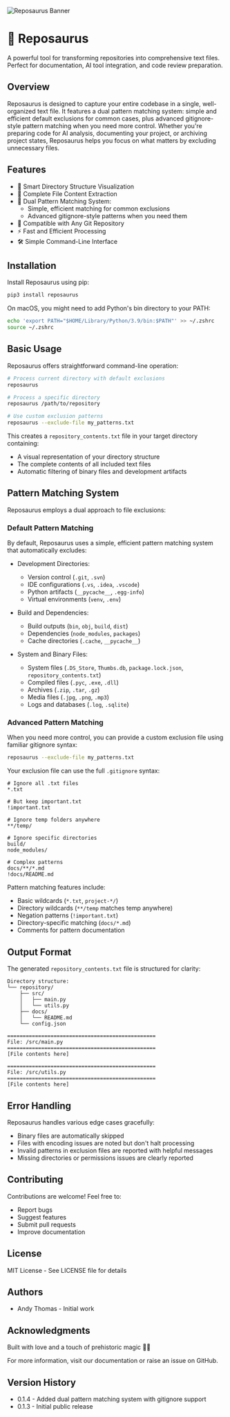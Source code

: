 ![Reposaurus Banner](assets/reposaurus-banner.png)

# 🦖 Reposaurus

A powerful tool for transforming repositories into comprehensive text files. Perfect for documentation, AI tool integration, and code review preparation.

## Overview

Reposaurus is designed to capture your entire codebase in a single, well-organized text file. It features a dual pattern matching system: simple and efficient default exclusions for common cases, plus advanced gitignore-style pattern matching when you need more control. Whether you're preparing code for AI analysis, documenting your project, or archiving project states, Reposaurus helps you focus on what matters by excluding unnecessary files.

## Features

- 📁 Smart Directory Structure Visualization
- 📝 Complete File Content Extraction
- 🧠 Dual Pattern Matching System:
  - Simple, efficient matching for common exclusions
  - Advanced gitignore-style patterns when you need them
- 🦖 Compatible with Any Git Repository
- ⚡ Fast and Efficient Processing
- 🛠️ Simple Command-Line Interface

## Installation

Install Reposaurus using pip:

```bash
pip3 install reposaurus
```

On macOS, you might need to add Python's bin directory to your PATH:
```bash
echo 'export PATH="$HOME/Library/Python/3.9/bin:$PATH"' >> ~/.zshrc
source ~/.zshrc
```

## Basic Usage

Reposaurus offers straightforward command-line operation:

```bash
# Process current directory with default exclusions
reposaurus

# Process a specific directory
reposaurus /path/to/repository

# Use custom exclusion patterns
reposaurus --exclude-file my_patterns.txt
```

This creates a `repository_contents.txt` file in your target directory containing:
- A visual representation of your directory structure
- The complete contents of all included text files
- Automatic filtering of binary files and development artifacts

## Pattern Matching System

Reposaurus employs a dual approach to file exclusions:

### Default Pattern Matching

By default, Reposaurus uses a simple, efficient pattern matching system that automatically excludes:

- Development Directories:
  - Version control (`.git`, `.svn`)
  - IDE configurations (`.vs`, `.idea`, `.vscode`)
  - Python artifacts (`__pycache__`, `.egg-info`)
  - Virtual environments (`venv`, `.env`)

- Build and Dependencies:
  - Build outputs (`bin`, `obj`, `build`, `dist`)
  - Dependencies (`node_modules`, `packages`)
  - Cache directories (`.cache`, `__pycache__`)

- System and Binary Files:
  - System files (`.DS_Store`, `Thumbs.db`, `package.lock.json`, `repository_contents.txt`)
  - Compiled files (`.pyc`, `.exe`, `.dll`)
  - Archives (`.zip`, `.tar`, `.gz`)
  - Media files (`.jpg`, `.png`, `.mp3`)
  - Logs and databases (`.log`, `.sqlite`)

### Advanced Pattern Matching

When you need more control, you can provide a custom exclusion file using familiar gitignore syntax:

```bash
reposaurus --exclude-file my_patterns.txt
```

Your exclusion file can use the full `.gitignore` syntax:

```gitignore
# Ignore all .txt files
*.txt

# But keep important.txt
!important.txt

# Ignore temp folders anywhere
**/temp/

# Ignore specific directories
build/
node_modules/

# Complex patterns
docs/**/*.md
!docs/README.md
```

Pattern matching features include:
- Basic wildcards (`*.txt`, `project-*/`)
- Directory wildcards (`**/temp` matches temp anywhere)
- Negation patterns (`!important.txt`)
- Directory-specific matching (`docs/*.md`)
- Comments for pattern documentation

## Output Format

The generated `repository_contents.txt` file is structured for clarity:

```text
Directory structure:
└── repository/
    ├── src/
    │   ├── main.py
    │   └── utils.py
    ├── docs/
    │   └── README.md
    └── config.json

================================================
File: /src/main.py
================================================
[File contents here]

================================================
File: /src/utils.py
================================================
[File contents here]
```

## Error Handling

Reposaurus handles various edge cases gracefully:
- Binary files are automatically skipped
- Files with encoding issues are noted but don't halt processing
- Invalid patterns in exclusion files are reported with helpful messages
- Missing directories or permissions issues are clearly reported

## Contributing

Contributions are welcome! Feel free to:
- Report bugs
- Suggest features
- Submit pull requests
- Improve documentation

## License

MIT License - See LICENSE file for details

## Authors

- Andy Thomas - Initial work

## Acknowledgments

Built with love and a touch of prehistoric magic 🦖✨

For more information, visit our documentation or raise an issue on GitHub.

## Version History

- 0.1.4 - Added dual pattern matching system with gitignore support
- 0.1.3 - Initial public release